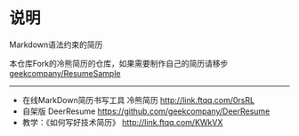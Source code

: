 # 说明
Markdown语法约束的简历


本仓库Fork的冷熊简历的仓库，如果需要制作自己的简历请移步[geekcompany/ResumeSample](https://github.com/geekcompany/ResumeSample)

-----

- 在线MarkDown简历书写工具 冷熊简历 http://link.ftqq.com/0rsRL  
- 自架版 DeerResume https://github.com/geekcompany/DeerResume
- 教学：《如何写好技术简历》 http://link.ftqq.com/KWkVX
